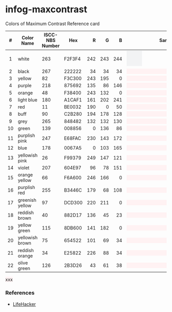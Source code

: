 # infog-maxcontrast
Colors of Maximum Contrast Reference card

| # |Color Name      |ISCC-NBS Number|   Hex  | R | G | B |Sample|
|:-:|----------------|---------------|--------|--:|--:|--:|------|
| 1 | white          |263            | F2F3F4 |242|243|244|![white](white.svg)|
| 2 | black          |267            | 222222 | 34| 34| 34|<div style='background:#FFF2F3F4; width:256px;'>&nbsp;</div>|
| 3 | yellow         |82	           | F3C300 |243|195|  0|<div style='background:#FFF2F3F4; width:256px;'>&nbsp;</div>|
| 4 | purple         |218            | 875692 |135| 86|146|<div style='background:#FFF2F3F4; width:256px;'>&nbsp;</div>|
| 5 | orange         |48             | F38400 |243|132|  0|<div style='background:#FFF2F3F4; width:256px;'>&nbsp;</div>|
| 6 | light blue     |180            | A1CAF1 |161|202|241|<div style='background:#FFF2F3F4; width:256px;'>&nbsp;</div>|
| 7 | red            |11             | BE0032 |190|  0| 50|<div style='background:#FFF2F3F4; width:256px;'>&nbsp;</div>|
| 8 | buff           |90             | C2B280 |194|178|128|<div style='background:#FFF2F3F4; width:256px;'>&nbsp;</div>|
| 9 | grey           |265            | 848482 |132|132|130|<div style='background:#FFF2F3F4; width:256px;'>&nbsp;</div>|
|10 | green          |139            | 008856 |  0|136| 86|<div style='background:#FFF2F3F4; width:256px;'>&nbsp;</div>|
|11 | purplish pink  |247            | E68FAC |230|143|172|<div style='background:#FFF2F3F4; width:256px;'>&nbsp;</div>|
|12 | blue           |178            | 0067A5 |  0|103|165|<div style='background:#FFF2F3F4; width:256px;'>&nbsp;</div>|
|13 | yellowish pink |26             | F99379 |249|147|121|<div style='background:#FFF2F3F4; width:256px;'>&nbsp;</div>|
|14 | violet         |207            | 604E97 | 96| 78|151|<div style='background:#FFF2F3F4; width:256px;'>&nbsp;</div>|
|15 | orange yellow  |66             | F6A600 |246|166|  0|<div style='background:#FFF2F3F4; width:256px;'>&nbsp;</div>|
|16 | purplish red   |255            | B3446C |179| 68|108|<div style='background:#FFF2F3F4; width:256px;'>&nbsp;</div>|
|17 | greenish yellow|97             | DCD300 |220|211|  0|<div style='background:#FFF2F3F4; width:256px;'>&nbsp;</div>|
|18 | reddish brown  |40             | 882D17 |136| 45| 23|<div style='background:#FFF2F3F4; width:256px;'>&nbsp;</div>|
|19 | yellow green   |115            | 8DB600 |141|182|  0|<div style='background:#FFF2F3F4; width:256px;'>&nbsp;</div>|
|20 | yellowish brown|75             | 654522 |101| 69| 34|<div style='background:#FFF2F3F4; width:256px;'>&nbsp;</div>|
|21 | reddish orange |34             | E25822 |226| 88| 34|<div style='background:#FFF2F3F4; width:256px;'>&nbsp;</div>|
|22 | olive green    |126            | 2B3D26 | 43| 61| 38|<div style='background:#FFF2F3F4; width:256px;'>&nbsp;</div>|



<span style="background:#FFF2F3F4; width:256px;">xxx</span>

### References
* [LifeHacker](http://hackerspace.lifehacker.com/some-os-x-calendar-tips-1658107833/1665644975/+whitsongordon)
